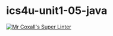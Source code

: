 # ics4u-unit1-05-java

[![Mr Coxall's Super Linter](https://github.com/Huzaifa-Khalid-2/ics4u-unit1-05-java/workflows/Mr%20Coxall's%20Super%20Linter/badge.svg)](https://github.com/Huzaifa-Khalid-2/ics4u-unit1-05-java/actions/)
